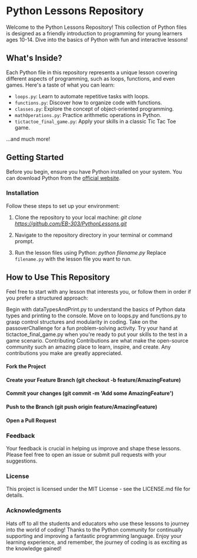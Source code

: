 # Python Lessons Repository

Welcome to the Python Lessons Repository! This collection of Python files is designed as a friendly introduction to programming for young learners ages 10-14. Dive into the basics of Python with fun and interactive lessons!


## What's Inside?

Each Python file in this repository represents a unique lesson covering different aspects of programming, such as loops, functions, and even games. Here's a taste of what you can learn:

- `loops.py`: Learn to automate repetitive tasks with loops.
- `functions.py`: Discover how to organize code with functions.
- `classes.py`: Explore the concept of object-oriented programming.
- `mathOperations.py`: Practice arithmetic operations in Python.
- `tictactoe_final_game.py`: Apply your skills in a classic Tic Tac Toe game.

...and much more!


## Getting Started

Before you begin, ensure you have Python installed on your system. You can download Python from the [official website](https://www.python.org/downloads/).


### Installation

Follow these steps to set up your environment:

1. Clone the repository to your local machine:
*git clone https://github.com/EB-303/PythonLessons.git*

2. Navigate to the repository directory in your terminal or command prompt.
3. Run the lesson files using Python:
*python filename.py*
Replace `filename.py` with the lesson file you want to run.


## How to Use This Repository

Feel free to start with any lesson that interests you, or follow them in order if you prefer a structured approach:

Begin with dataTypesAndPrint.py to understand the basics of Python data types and printing to the console.
Move on to loops.py and functions.py to grasp control structures and modularity in coding.
Take on the passoverChallenge for a fun problem-solving activity.
Try your hand at tictactoe_final_game.py when you're ready to put your skills to the test in a game scenario.
Contributing
Contributions are what make the open-source community such an amazing place to learn, inspire, and create. Any contributions you make are greatly appreciated.

#### Fork the Project
#### Create your Feature Branch (git checkout -b feature/AmazingFeature)
#### Commit your changes (git commit -m 'Add some AmazingFeature')
#### Push to the Branch (git push origin feature/AmazingFeature)
#### Open a Pull Request



### Feedback
Your feedback is crucial in helping us improve and shape these lessons. Please feel free to open an issue or submit pull requests with your suggestions.


### License
This project is licensed under the MIT License - see the LICENSE.md file for details.


### Acknowledgments
Hats off to all the students and educators who use these lessons to journey into the world of coding!
Thanks to the Python community for continually supporting and improving a fantastic programming language.
Enjoy your learning experience, and remember, the journey of coding is as exciting as the knowledge gained!
